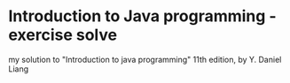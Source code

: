 # Introduction to Java programming - exercise solve
my solution to "Introduction to java programming" 11th edition, by Y. Daniel Liang
